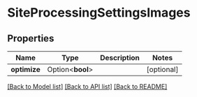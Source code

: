 # SiteProcessingSettingsImages

## Properties

Name | Type | Description | Notes
------------ | ------------- | ------------- | -------------
**optimize** | Option<**bool**> |  | [optional]

[[Back to Model list]](../README.md#documentation-for-models) [[Back to API list]](../README.md#documentation-for-api-endpoints) [[Back to README]](../README.md)


